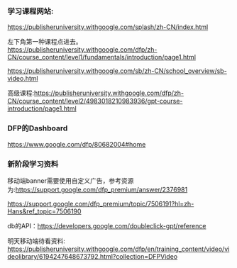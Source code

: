### 学习课程网站:

<https://publisheruniversity.withgoogle.com/splash/zh-CN/index.html>

左下角第一种课程点进去。
<https://publisheruniversity.withgoogle.com/dfp/zh-CN/course_content/level1/fundamentals/introduction/page1.html>

<https://publisheruniversity.withgoogle.com/sb/zh-CN/school_overview/sb-video.html>

高级课程:<https://publisheruniversity.withgoogle.com/dfp/zh-CN/course_content/level2/4983018210983936/gpt-course-introduction/page1.html>

### DFP的Dashboard
<https://www.google.com/dfp/80682004#home>


### 新阶段学习资料
移动端banner需要使用自定义广告，参考资源为:https://support.google.com/dfp_premium/answer/2376981

<https://support.google.com/dfp_premium/topic/7506191?hl=zh-Hans&ref_topic=7506190>

db的API：https://developers.google.com/doubleclick-gpt/reference

明天移动端待看资料:
<https://publisheruniversity.withgoogle.com/dfp/en/training_content/video/videolibrary/6194247648673792.html?collection=DFPVideo>



